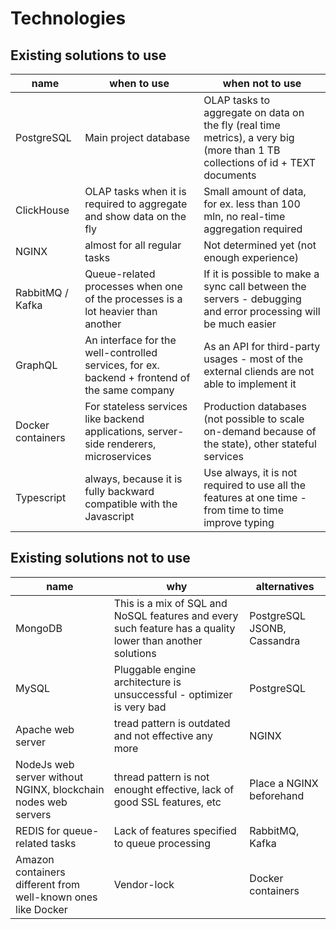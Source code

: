 # Technologies

## Existing solutions to use

name | when to use | when not to use
--- | --- | ---
PostgreSQL | Main project database | OLAP tasks to aggregate on data on the fly (real time metrics), a very big (more than 1 TB collections of id + TEXT documents
ClickHouse | OLAP tasks when it is required to aggregate and show data on the fly | Small amount of data, for ex. less than 100 mln, no real-time aggregation required
NGINX | almost for all regular tasks | Not determined yet (not enough experience)
RabbitMQ / Kafka | Queue-related processes when one of the processes is a lot heavier than another | If it is possible to make a sync call between the servers - debugging and error processing will be much easier
GraphQL | An interface for the well-controlled services, for ex. backend + frontend of the same company | As an API for third-party usages - most of the external cliends are not able to implement it
Docker containers | For stateless services like backend applications, server-side renderers, microservices | Production databases (not possible to scale on-demand because of the state), other stateful services
Typescript | always, because it is fully backward compatible with the Javascript | Use always, it is not required to use all the features at one time - from time to time improve typing

## Existing solutions not to use

name | why | alternatives
--- | --- | ---
MongoDB | This is a mix of SQL and NoSQL features and every such feature has a quality lower than another solutions | PostgreSQL JSONB, Cassandra
MySQL | Pluggable engine architecture is unsuccessful - optimizer is very bad | PostgreSQL
Apache web server | tread pattern is outdated and not effective any more | NGINX
NodeJs web server without NGINX, blockchain nodes web servers | thread pattern is not enought effective, lack of good SSL features, etc | Place a NGINX beforehand
REDIS for queue-related tasks | Lack of features specified to queue processing | RabbitMQ, Kafka
Amazon containers different from well-known ones like Docker | Vendor-lock | Docker containers

